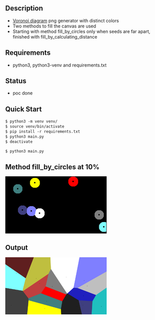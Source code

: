 ## Description
- [Voronoi diagram](https://en.wikipedia.org/wiki/Voronoi_diagram) png generator with distinct colors
- Two methods to fill the canvas are used
- Starting with method fill_by_circles only when seeds are far apart, finished with fill_by_calculating_distance

## Requirements
- python3, python3-venv and requirements.txt

## Status
- poc done

## Quick Start
```console
$ python3 -m venv venv/
$ source venv/bin/activate
$ pip install -r requirements.txt
$ python3 main.py
$ deactivate
```

```console
$ python3 main.py
```

## Method fill_by_circles at 10%
<div align="left"><img src="https://raw.githubusercontent.com/loop614/pvoronoi/main/method_fill_by_circles.png" width=320 height=180 alt="output"/></div>

## Output
<div align="left"><img src="https://raw.githubusercontent.com/loop614/pvoronoi/main/output.png" width=320 height=180 alt="output"/></div>
